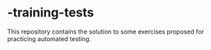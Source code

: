 # -training-tests
This repository contains the solution to some exercises proposed for practicing automated testing.
